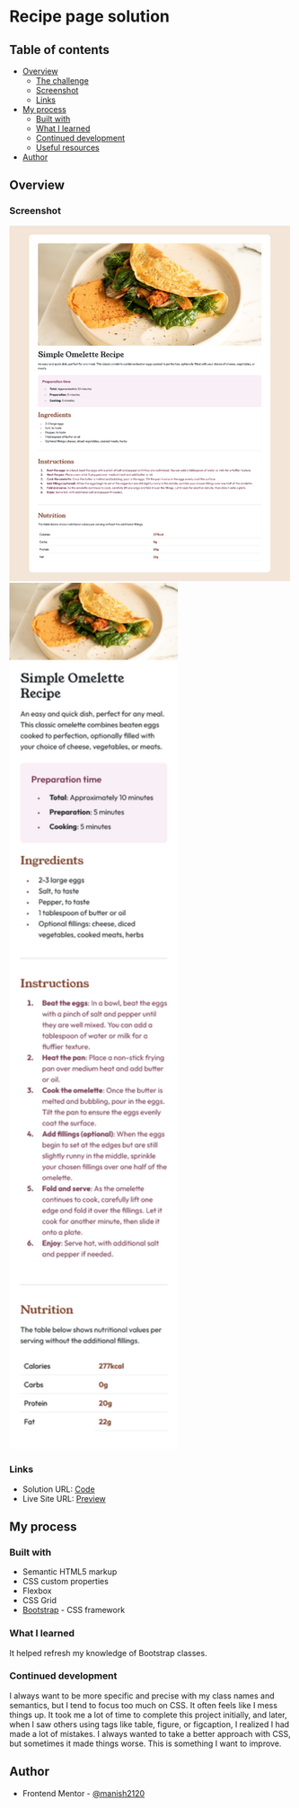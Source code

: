 # Recipe page solution

## Table of contents

- [Overview](#overview)
  - [The challenge](#the-challenge)
  - [Screenshot](#screenshot)
  - [Links](#links)
- [My process](#my-process)
  - [Built with](#built-with)
  - [What I learned](#what-i-learned)
  - [Continued development](#continued-development)
  - [Useful resources](#useful-resources)
- [Author](#author)

## Overview

### Screenshot

<img src="./screenshots/desktop-view.png" alt="Desktop view" width="500" height="auto">

<img src="./screenshots/mobile-view.png" alt="Desktop view" width="300" height="auto">

### Links

- Solution URL: [Code](https://github.com/manish2120/Frontend-Mentor-Projects/tree/main/recipe-page)
- Live Site URL: [Preview](https://recipe-page-mchv.vercel.app)

## My process

### Built with

- Semantic HTML5 markup
- CSS custom properties
- Flexbox
- CSS Grid
- [Bootstrap](https://getbootstrap.com/) - CSS framework

### What I learned

It helped refresh my knowledge of Bootstrap classes.

### Continued development

I always want to be more specific and precise with my class names and semantics, but I tend to focus too much on CSS. It often feels like I mess things up. It took me a lot of time to complete this project initially, and later, when I saw others using tags like table, figure, or figcaption, I realized I had made a lot of mistakes. I always wanted to take a better approach with CSS, but sometimes it made things worse. This is something I want to improve.

## Author

- Frontend Mentor - [@manish2120](https://www.frontendmentor.io/profile/manish2120)